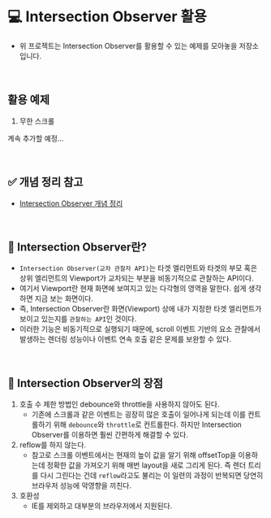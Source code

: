 # 💻 Intersection Observer 활용

- 위 프로젝트는 Intersection Observer를 활용할 수 있는 예제를 모아놓을 저장소입니다.

<br />

## 활용 예제

1. 무한 스크롤

계속 추가할 예정...

<br />

## ✅ 개념 정리 참고

- [Intersection Observer 개념 정리](https://blog.naver.com/ssi02014/222718621102)

<br />

## 📝 Intersection Observer란?

- `Intersection Observer(교차 관찰자 API)`는 타겟 엘리먼트와 타겟의 부모 혹은 상위 엘리먼트의 Viewport가 교차되는 부분을 비동기적으로 관찰하는 API이다.
- 여기서 Viewport란 현재 화면에 보여지고 있는 다각형의 영역을 말한다. 쉽게 생각하면 지금 보는 화면이다.
- 즉, Intersection Observer란 화면(Viewport) 상에 내가 지정한 타겟 엘리먼트가 보이고 있는지를 `관찰하는 API`인 것이다.
- 이러한 기능은 비동기적으로 실행되기 때문에, scroll 이벤트 기반의 요소 관찰에서 발생하는 렌더링 성능이나 이벤트 연속 호출 같은 문제를 보완할 수 있다.

<br />

## 📝 Intersection Observer의 장점

1. 호출 수 제한 방법인 debounce와 throttle을 사용하지 않아도 된다.
   - 기존에 스크롤과 같은 이벤트는 굉장히 많은 호출이 일어나게 되는데 이를 컨트롤하기 위해 `debounce`와 `throttle`로 컨트롤한다. 하지만 Intersection Observer를 이용하면 훨씬 간편하게 해결할 수 있다.
2. reflow를 하지 않는다.
   - 참고로 스크롤 이벤트에서는 현재의 높이 값을 알기 위해 offsetTop을 이용하는데 정확한 값을 가져오기 위해 매번 layout을 새로 그리게 된다. 즉 렌더 트리를 다시 그린다는 건데 `reflow`라고도 불리는 이 일련의 과정이 반복되면 당연히 브라우저 성능에 악영향을 끼친다.
3. 호환성
   - IE를 제외하고 대부분의 브라우저에서 지원된다.

<br />
